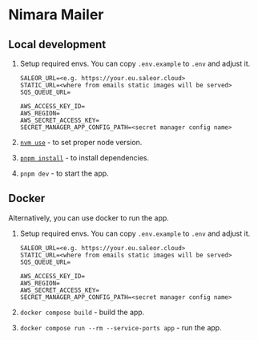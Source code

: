 # Nimara Mailer

## Local development

1. Setup required envs. You can copy `.env.example` to `.env` and adjust it.

   ```
   SALEOR_URL=<e.g. https://your.eu.saleor.cloud>
   STATIC_URL=<where from emails static images will be served>
   SQS_QUEUE_URL=

   AWS_ACCESS_KEY_ID=
   AWS_REGION=
   AWS_SECRET_ACCESS_KEY=
   SECRET_MANAGER_APP_CONFIG_PATH=<secret manager config name>
   ```

2. [`nvm use`](https://github.com/nvm-sh/nvm) - to set proper node version.
3. [`pnpm install`](https://pnpm.io/installation) - to install dependencies.
4. `pnpm dev` - to start the app.

## Docker

Alternatively, you can use docker to run the app.

1. Setup required envs. You can copy `.env.example` to `.env` and adjust it.

   ```
   SALEOR_URL=<e.g. https://your.eu.saleor.cloud>
   STATIC_URL=<where from emails static images will be served>
   SQS_QUEUE_URL=

   AWS_ACCESS_KEY_ID=
   AWS_REGION=
   AWS_SECRET_ACCESS_KEY=
   SECRET_MANAGER_APP_CONFIG_PATH=<secret manager config name>
   ```

2. `docker compose build` - build the app.
3. `docker compose run --rm --service-ports app` - run the app.
